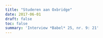 ```yaml
---
title: "Studeren aan Oxbridge"
date: 2017-06-01
draft: false
toc: false
summary: 'Interview *Babel* 25, nr. 9: 21'
---
```


